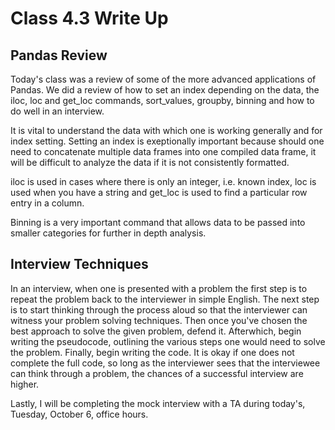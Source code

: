 # Class 4.3 Write Up

## Pandas Review

Today's class was a review of some of the more advanced applications of Pandas. We did a review of how to set an index depending on the data, the iloc, loc and get_loc commands, sort_values, groupby, binning and how to do well in an interview. 

It is vital to understand the data with which one is working generally and for index setting. Setting an index is exeptionally important because should one need to concatenate multiple data frames into one compiled data frame, it will be difficult to analyze the data if it is not consistently formatted. 

iloc is used in cases where there is only an integer, i.e. known index, loc is used when you have a string and get_loc is used to find a particular row entry in a column. 

Binning is a very important command that allows data to be passed into smaller categories for further in depth analysis. 

## Interview Techniques

In an interview, when one is presented with a problem the first step is to repeat the problem back to the interviewer in simple English. The next step is to start thinking through the process aloud so that the interviewer can witness your problem solving techniques. Then once you've chosen the best approach to solve the given problem, defend it. Afterwhich, begin writing the pseudocode, outlining the various steps one would need to solve the problem. Finally, begin writing the code. It is okay if one does not complete the full code, so long as the interviewer sees that the interviewee can think through a problem, the chances of a successful interview are higher. 

Lastly, I will be completing the mock interview with a TA during today's, Tuesday, October 6, office hours. 
